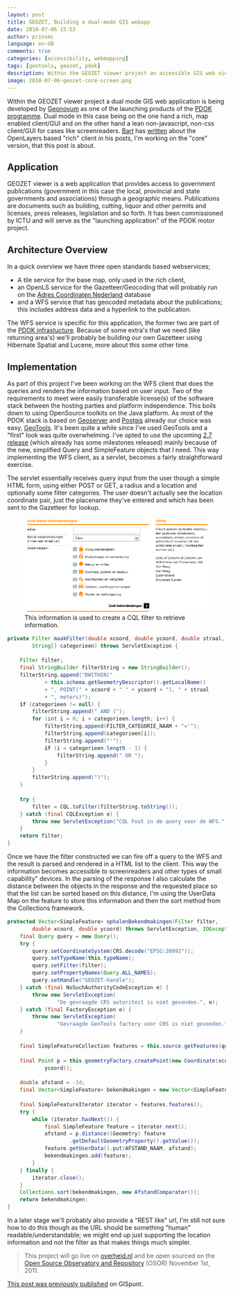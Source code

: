 ```yaml
---
layout: post
title: GEOZET, Building a dual-mode GIS webapp
date: 2010-07-06 15:53
author: prinsmc
language: en-GB
comments: true
categories: [accessibility, webmapping]
tags: [geotools, geozet, pdok]
description: Within the GEOZET viewer project an accessible GIS web viewer is being developed by Geonovum as one of the launching products of the PDOK programme.
image: 2010-07-06-geozet-core-screen.png
---
```


Within the GEOZET viewer project a dual mode GIS web application is being developed by [Geonovum](http://www.geonovum.nl/) as one of the launching products of the [PDOK programme](http://www.geonovum.nl/dossiers/pdok). Dual mode in this case being on the one hand a rich, map enabled client/GUI and on the other hand a lean non-javascript, non-css client/GUI for cases like screenreaders.
[Bart](http://www.osgis.nl/index.htm) has [written](http://osgisjs.blogspot.com/) about the OpenLayers based "rich" client in his posts, I'm working on the "core" version, that this post is about.

## Application

GEOZET viewer is a web application that provides access to government publications (government in this case the local, provincial and state governments and associations) through a geographic means. Publications are documents such as building, cutting, liquor and other permits and licenses, press releases, legislation and so forth. It has been commissioned by ICTU and will serve as the "launching application" of the PDOK motor project.

## Architecture Overview

In a quick overview we have three open standards based webservices;

  - A tile service for the base map, only used in the rich client,
  - an OpenLS service for the Gazetteer/Geocoding that will probably run on the
        [Adres Coordinaten Nederland](http://www.kadaster.nl/web/artikel/productartikel/Adrescoordinaten-Nederland.htm) database
  - and a WFS service that has geocoded metadata about the publications; this includes
        address data and a hyperlink to the publication.

The WFS service is specific for this application, the former two are part of the <a href="http://www.geonovum.nl/nieuws/pdok/update-van-stand-van-zaken-binnen-pdok"  data-proofer-ignore="true">PDOK infrastucture</a>. Because of some extra's that we need (like returning area's) we'll probably be building our own Gazetteer using Hibernate Spatial and Lucene, more about this some other time.

## Implementation

As part of this project I've been working on the WFS client that does the queries and renders the information based on user input. Two of the requirements to meet were easily transferable license(s) of the software stack between the hosting parties and platform independence. This boils down to using OpenSource toolkits on the Java platform. As most of the PDOK stack is based on [Geoserver](http://geoserver.org/) and [Postgis](http://postgis.refractions.net/) already our choice was easy, [GeoTools](http://geotools.org/). It's been quite a while since I've used GeoTools and a "first" look was quite overwhelming. I've opted to use the upcoming [2.7  release](http://docs.geotools.org/latest/userguide/welcome/upgrade.html#geotools-2-7) (which already has some milestones released) mainly because of the new, simplified Query and SimpleFeature objects that I need. This way implementing the WFS client, as a servlet, becomes a fairly straightforward exercise.

The servlet essentially receives query input from the user though a simple HTML form, using either POST or GET, a radius and a location and optionally some filter categories. The user doesn't actually see the location coordinate pair, just the placename they've entered and which has been sent to the Gazetteer for lookup.

<figure>
  <img src="/img/2010-07-06-geozet-core-screen.png" alt="User input form for GEOZET viewer">
  <figcaption>This information is used to create a CQL filter to retrieve information.</figcaption>
</figure>

```java
private Filter maakFilter(double xcoord, double ycoord, double straal,
		String[] categorieen) throws ServletException {

	Filter filter;
	final StringBuilder filterString = new StringBuilder();
	filterString.append("DWITHIN("
			+ this.schema.getGeometryDescriptor().getLocalName()
			+ ", POINT(" + xcoord + " " + ycoord + "), " + straal
			+ ", meters)");
	if (categorieen != null) {
		filterString.append(" AND (");
		for (int i = 0; i < categorieen.length; i++) {
			filterString.append(FILTER_CATEGORIE_NAAM + "='");
			filterString.append(categorieen[i]);
			filterString.append("'");
			if (i < categorieen.length - 1) {
				filterString.append(" OR ");
			}
		}
		filterString.append(")");
	}

	try {
		filter = CQL.toFilter(filterString.toString());
	} catch (final CQLException e) {
		throw new ServletException("CQL Fout in de query voor de WFS.", e);
	}
	return filter;
}
```

Once we have the filter constructed we can fire off a query to the WFS and the result is parsed and rendered in a HTML list to the client. This way the information becomes accessible to screenreaders and other types of small capability" devices. In the parsing of the response I also calculate the distance between the objects in the response and the requested place so that the list can be sorted based on this distance, I'm using the UserData Map on the feature to store this information and then the sort method from the Collections framework.

```java
protected Vector<SimpleFeature> ophalenBekendmakingen(Filter filter,
		double xcoord, double ycoord) throws ServletException, IOException {
	final Query query = new Query();
	try {
		query.setCoordinateSystem(CRS.decode("EPSG:28992"));
		query.setTypeName(this.typeName);
		query.setFilter(filter);
		query.setPropertyNames(Query.ALL_NAMES);
		query.setHandle("GEOZET-handle");
	} catch (final NoSuchAuthorityCodeException e) {
		throw new ServletException(
				"De gevraagde CRS autoriteit is niet gevonden.", e);
	} catch (final FactoryException e) {
		throw new ServletException(
				"Gevraagde GeoTools factory voor CRS is niet gevonden.", e);
	}

	final SimpleFeatureCollection features = this.source.getFeatures(query);

	final Point p = this.geometryFactory.createPoint(new Coordinate(xcoord,
			ycoord));

	double afstand = -1d;
	final Vector<SimpleFeature> bekendmakingen = new Vector<SimpleFeature>();

	final SimpleFeatureIterator iterator = features.features();
	try {
		while (iterator.hasNext()) {
			final SimpleFeature feature = iterator.next();
			afstand = p.distance((Geometry) feature
					.getDefaultGeometryProperty().getValue());
			feature.getUserData().put(AFSTAND_NAAM, afstand);
			bekendmakingen.add(feature);
		}
	} finally {
		iterator.close();
	}
	Collections.sort(bekendmakingen, new AfstandComparator());
	return bekendmakingen;
}
```

In a later stage we'll probably also provide a "REST like" url, I'm still not sure how to do this though as the URL should be something "human" readable/understandable; we might end up just supporting the location information and not the filter as that makes things much simpler.

> This project will go live on [overheid.nl](http://www.overheid.nl/) and be open sourced on the [Open Source Observatory and Repository](http://www.osor.eu/) (OSOR) November 1st, 2011.

[This post was previously  published](https://gispunt.wordpress.com/2010/07/06/geozet-building-a-dual-mode-gis-webapp/) on GISpunt.

